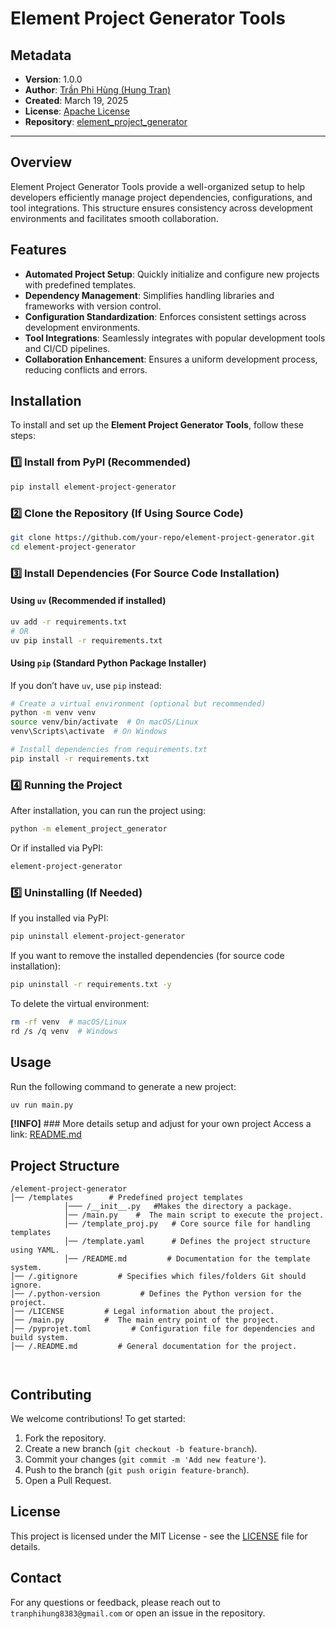 

# Element Project Generator Tools



## Metadata

- **Version**: 1.0.0  
- **Author**: [Trần Phi Hùng (Hung Tran)](https://github.com/tph-kds)  
- **Created**: March 19, 2025  
- **License**: [Apache License](https://github.com/tph-kds/element_project_generator?tab=Apache-2.0-1-ov-file)
- **Repository**: [element_project_generator](https://github.com/tph-kds/element_project_generator)  

---


## Overview
Element Project Generator Tools provide a well-organized setup to help developers efficiently manage project dependencies, configurations, and tool integrations. This structure ensures consistency across development environments and facilitates smooth collaboration.

## Features
- **Automated Project Setup**: Quickly initialize and configure new projects with predefined templates.
- **Dependency Management**: Simplifies handling libraries and frameworks with version control.
- **Configuration Standardization**: Enforces consistent settings across development environments.
- **Tool Integrations**: Seamlessly integrates with popular development tools and CI/CD pipelines.
- **Collaboration Enhancement**: Ensures a uniform development process, reducing conflicts and errors.

## Installation

To install and set up the **Element Project Generator Tools**, follow these steps:

### 1️⃣ Install from PyPI (Recommended)
```sh
pip install element-project-generator
```

### 2️⃣ Clone the Repository (If Using Source Code)
```sh
git clone https://github.com/your-repo/element-project-generator.git
cd element-project-generator
```

### 3️⃣ Install Dependencies (For Source Code Installation)

#### Using `uv` (Recommended if installed)
```sh
uv add -r requirements.txt
# OR  
uv pip install -r requirements.txt  
```

#### Using `pip` (Standard Python Package Installer)
If you don’t have `uv`, use `pip` instead:
```sh
# Create a virtual environment (optional but recommended)
python -m venv venv  
source venv/bin/activate  # On macOS/Linux  
venv\Scripts\activate  # On Windows  

# Install dependencies from requirements.txt  
pip install -r requirements.txt  
```

### 4️⃣ Running the Project
After installation, you can run the project using:
```sh
python -m element_project_generator
```
Or if installed via PyPI:
```sh
element-project-generator
```

### 5️⃣ Uninstalling (If Needed)
If you installed via PyPI:
```sh
pip uninstall element-project-generator
```
If you want to remove the installed dependencies (for source code installation):
```sh
pip uninstall -r requirements.txt -y
```
To delete the virtual environment:
```sh
rm -rf venv  # macOS/Linux  
rd /s /q venv  # Windows  
```





## Usage
Run the following command to generate a new project:

```sh
uv run main.py
```
**[!INFO]** ### More details setup and adjust for your own project
Access a link: [README.md](https://github.com/tph-kds/element_project_generator/blob/main/templates/README.md)


## Project Structure
```
/element-project-generator
│── /templates        # Predefined project templates
            │─── /__init__.py   #Makes the directory a package.
            │── /main.py    #  The main script to execute the project.
            │── /template_proj.py   # Core source file for handling templates
            │── /template.yaml      # Defines the project structure using YAML.
            │── /README.md         # Documentation for the template system.
│── /.gitignore         # Specifies which files/folders Git should ignore.
│── /.python-version         # Defines the Python version for the project.
│── /LICENSE         # Legal information about the project.
│── /main.py         #  The main entry point of the project.
│── /pyprojet.toml         # Configuration file for dependencies and build system.
│── /.README.md         # General documentation for the project.



```

## Contributing
We welcome contributions! To get started:
1. Fork the repository.
2. Create a new branch (`git checkout -b feature-branch`).
3. Commit your changes (`git commit -m 'Add new feature'`).
4. Push to the branch (`git push origin feature-branch`).
5. Open a Pull Request.

## License
This project is licensed under the MIT License - see the [LICENSE](LICENSE) file for details.

## Contact
For any questions or feedback, please reach out to `tranphihung8383@gmail.com` or open an issue in the repository.
